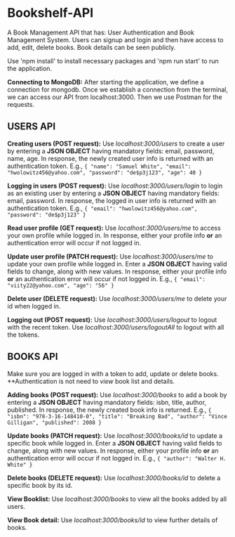 # Bookshelf-API

A Book Management API that has: User Authentication and Book Management System.
Users can signup and login and then have access to add, edit, delete books. Book details can be seen publicly.

Use 'npm install' to install necessary packages and 'npm run start' to run the application.

**Connecting to MongoDB:**
After starting the application, we define a connection for mongodb. Once we establish a connection from the terminal, we can access our API from localhost:3000. Then we use Postman for the requests.

  ## USERS API

   **Creating users (POST request):**
    Use *localhost:3000/users* to create a user by entering a **JSON OBJECT** having mandatory fields: email, password, name, age. In response, the newly created user info is returned with an authentication token. E.g.,
    ```{
        "name": "Samuel White",
        "email": "hwolowitz456@yahoo.com",
        "password": "de$p3j123",
        "age": 40
      }```

   **Logging in users (POST request):**
    Use *localhost:3000/users/login* to login as an existing user by entering a **JSON OBJECT** having mandatory fields: email, password. In response, the logged in user info is returned with an authentication token. E.g.,
    ```{
        "email": "hwolowitz456@yahoo.com",
        "password": "de$p3j123"
      }```

   **Read user profile (GET request):**
    Use *localhost:3000/users/me* to access your own profile while logged in. In response, either your profile info **or** an authentication error will occur if not logged in.

   **Update user profile (PATCH request):**
    Use *localhost:3000/users/me* to update your own profile while logged in. Enter a **JSON OBJECT** having valid fields to change, along with new values. In response, either your profile info **or** an authentication error will occur if not logged in. E.g.,
    ```{
        "email": "viity22@yahoo.com",
        "age": "56"
      }```

   **Delete user (DELETE request):**
    Use *localhost:3000/users/me* to delete your id when logged in.

   **Logging out (POST request):**
    Use *localhost:3000/users/logout* to logout with the recent token.
    Use *localhost:3000/users/logoutAll* to logout with all the tokens.
    
  
  ## BOOKS API
  Make sure you are logged in with a token to add, update or delete books. **Authentication is not need to _view_ book list and details.
  
   **Adding books (POST request):**
    Use *localhost:3000/books* to add a book by entering a **JSON OBJECT** having mandatory fields: isbn, title, author, published. In response, the newly created book info is returned. E.g.,
    ```{
      "isbn": "978-3-16-148410-0",
      "title": "Breaking Bad",
      "author": "Vince Gilligan",
      "published": 2008
    }```

  **Update books (PATCH request):**
    Use *localhost:3000/books/id* to update a specific book while logged in. Enter a **JSON OBJECT** having valid fields to change, along with new values. In response, either your profile info **or** an authentication error will occur if not logged in. E.g.,
    ```{
      "author": "Walter H. White"
    }```

  **Delete books (DELETE request):**
    Use *localhost:3000/books/id* to delete a specific book by its id.
    
  **View Booklist:**
    Use *localhost:3000/books* to view all the books added by all users.
    
  **View Book detail:**
    Use *localhost:3000/books/id* to view further details of books.

